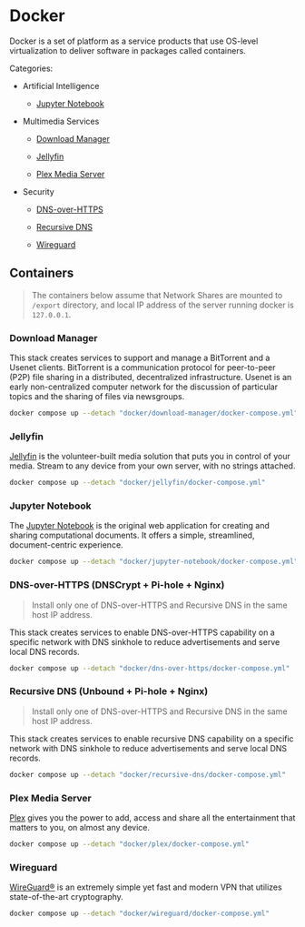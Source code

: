 # Docker

Docker is a set of platform as a service products that use OS-level virtualization to deliver software in packages called containers.

Categories:

* Artificial Intelligence

  * [Jupyter Notebook](#jupyter-notebook)

* Multimedia Services

  * [Download Manager](#download-manager)

  * [Jellyfin](#jellyfin)

  * [Plex Media Server](#plex-media-server)

* Security

  * [DNS-over-HTTPS](#dns-over-https-dnscrypt--pi-hole--nginx)

  * [Recursive DNS](#recursive-dns-unbound--pi-hole--nginx)

  * [Wireguard](#wireguard)

## Containers

> The containers below assume that Network Shares are mounted to `/export` directory, and local IP address of the server running docker is `127.0.0.1`.

### Download Manager

This stack creates services to support and manage a BitTorrent and a Usenet clients. BitTorrent is a communication protocol for peer-to-peer (P2P) file sharing in  a distributed, decentralized infrastructure. Usenet is an early non-centralized computer network for the discussion of particular topics and the sharing of files via newsgroups.

```sh
docker compose up --detach "docker/download-manager/docker-compose.yml" 
```

### Jellyfin

[Jellyfin](https://jellyfin.org) is the volunteer-built media solution that puts you in control of your media. Stream to any device from your own server, with no strings attached.

```sh
docker compose up --detach "docker/jellyfin/docker-compose.yml"
```

### Jupyter Notebook

The [Jupyter Notebook](https://jupyter.org) is the original web application for creating and sharing computational documents. It offers a simple, streamlined, document-centric experience.

```sh
docker compose up --detach "docker/jupyter-notebook/docker-compose.yml"
```

### DNS-over-HTTPS (DNSCrypt + Pi-hole + Nginx)

> Install only one of DNS-over-HTTPS and Recursive DNS in the same host IP address.

This stack creates services to enable DNS-over-HTTPS capability on a specific network with DNS sinkhole to reduce advertisements and serve local DNS records.

```sh
docker compose up --detach "docker/dns-over-https/docker-compose.yml"
```

### Recursive DNS (Unbound + Pi-hole + Nginx)

> Install only one of DNS-over-HTTPS and Recursive DNS in the same host IP address.

This stack creates services to enable recursive DNS capability on a specific network with DNS sinkhole to reduce advertisements and serve local DNS records.

```sh
docker compose up --detach "docker/recursive-dns/docker-compose.yml"
```

### Plex Media Server

[Plex](https://www.plex.tv) gives you the power to add, access and share all the entertainment that matters to you, on almost any device.

```sh
docker compose up --detach "docker/plex/docker-compose.yml"
```

### Wireguard

[WireGuard®](https://www.wireguard.com/) is an extremely simple yet fast and modern VPN that utilizes state-of-the-art cryptography.

```sh
docker compose up --detach "docker/wireguard/docker-compose.yml"
```
